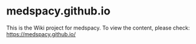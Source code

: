 # medspacy.github.io
This is the Wiki project for medspacy. To view the content, please check:
https://medspacy.github.io/
